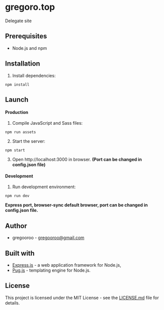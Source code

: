 # gregoro.top

Delegate site

## Prerequisites

- Node.js and npm

## Installation

1. Install dependencies:

```
npm install
```

## Launch

#### Production

1. Compile JavaScript and Sass files:

```
npm run assets
```

2. Start the server:

```
npm start
```

3. Open http://localhost:3000 in browser. **(Port can be changed in config.json file)**

#### Development

1. Run development environment:

```
npm run dev
```

**Express port, browser-sync default browser, port can be changed in config.json file.**

## Author

- gregooroo - gregooroo@gmail.com

## Built with

- [Express.js](https://expressjs.com/) - a web application framework for Node.js,
- [Pug.js](https://pugjs.org/api/getting-started.html) - templating engine for Node.js.

## License

This project is licensed under the MIT License - see the [LICENSE.md](LICENSE.md) file for details.
